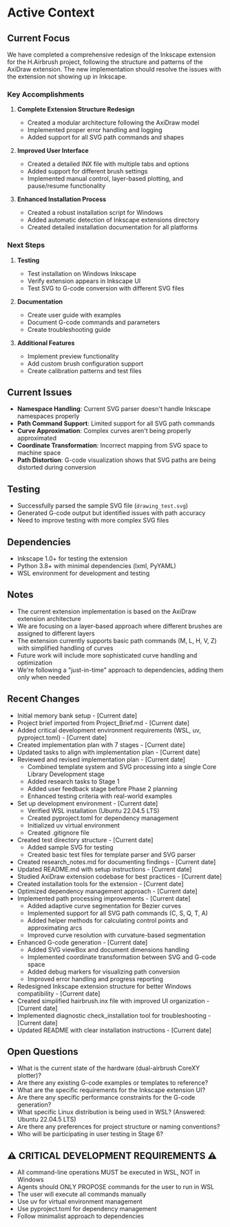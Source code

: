 # Active Context

## Current Focus

We have completed a comprehensive redesign of the Inkscape extension for the H.Airbrush project, following the structure and patterns of the AxiDraw extension. The new implementation should resolve the issues with the extension not showing up in Inkscape.

### Key Accomplishments

1. **Complete Extension Structure Redesign**
   - Created a modular architecture following the AxiDraw model
   - Implemented proper error handling and logging
   - Added support for all SVG path commands and shapes

2. **Improved User Interface**
   - Created a detailed INX file with multiple tabs and options
   - Added support for different brush settings
   - Implemented manual control, layer-based plotting, and pause/resume functionality

3. **Enhanced Installation Process**
   - Created a robust installation script for Windows
   - Added automatic detection of Inkscape extensions directory
   - Created detailed installation documentation for all platforms

### Next Steps

1. **Testing**
   - Test installation on Windows Inkscape
   - Verify extension appears in Inkscape UI
   - Test SVG to G-code conversion with different SVG files

2. **Documentation**
   - Create user guide with examples
   - Document G-code commands and parameters
   - Create troubleshooting guide

3. **Additional Features**
   - Implement preview functionality
   - Add custom brush configuration support
   - Create calibration patterns and test files

## Current Issues
- **Namespace Handling**: Current SVG parser doesn't handle Inkscape namespaces properly
- **Path Command Support**: Limited support for all SVG path commands
- **Curve Approximation**: Complex curves aren't being properly approximated
- **Coordinate Transformation**: Incorrect mapping from SVG space to machine space
- **Path Distortion**: G-code visualization shows that SVG paths are being distorted during conversion

## Testing
- Successfully parsed the sample SVG file (`drawing_test.svg`)
- Generated G-code output but identified issues with path accuracy
- Need to improve testing with more complex SVG files

## Dependencies
- Inkscape 1.0+ for testing the extension
- Python 3.8+ with minimal dependencies (lxml, PyYAML)
- WSL environment for development and testing

## Notes
- The current extension implementation is based on the AxiDraw extension architecture
- We are focusing on a layer-based approach where different brushes are assigned to different layers
- The extension currently supports basic path commands (M, L, H, V, Z) with simplified handling of curves
- Future work will include more sophisticated curve handling and optimization
- We're following a "just-in-time" approach to dependencies, adding them only when needed

## Recent Changes
- Initial memory bank setup - [Current date]
- Project brief imported from Project_Brief.md - [Current date]
- Added critical development environment requirements (WSL, uv, pyproject.toml) - [Current date]
- Created implementation plan with 7 stages - [Current date]
- Updated tasks to align with implementation plan - [Current date]
- Reviewed and revised implementation plan - [Current date]
  - Combined template system and SVG processing into a single Core Library Development stage
  - Added research tasks to Stage 1
  - Added user feedback stage before Phase 2 planning
  - Enhanced testing criteria with real-world examples
- Set up development environment - [Current date]
  - Verified WSL installation (Ubuntu 22.04.5 LTS)
  - Created pyproject.toml for dependency management
  - Initialized uv virtual environment
  - Created .gitignore file
- Created test directory structure - [Current date]
  - Added sample SVG for testing
  - Created basic test files for template parser and SVG parser
- Created research_notes.md for documenting findings - [Current date]
- Updated README.md with setup instructions - [Current date]
- Studied AxiDraw extension codebase for best practices - [Current date]
- Created installation tools for the extension - [Current date]
- Optimized dependency management approach - [Current date]
- Implemented path processing improvements - [Current date]
  - Added adaptive curve segmentation for Bezier curves
  - Implemented support for all SVG path commands (C, S, Q, T, A)
  - Added helper methods for calculating control points and approximating arcs
  - Improved curve resolution with curvature-based segmentation
- Enhanced G-code generation - [Current date]
  - Added SVG viewBox and document dimensions handling
  - Implemented coordinate transformation between SVG and G-code space
  - Added debug markers for visualizing path conversion
  - Improved error handling and progress reporting
- Redesigned Inkscape extension structure for better Windows compatibility - [Current date]
- Created simplified hairbrush.inx file with improved UI organization - [Current date]
- Implemented diagnostic check_installation tool for troubleshooting - [Current date]
- Updated README with clear installation instructions - [Current date]

## Open Questions
- What is the current state of the hardware (dual-airbrush CoreXY plotter)?
- Are there any existing G-code examples or templates to reference?
- What are the specific requirements for the Inkscape extension UI?
- Are there any specific performance constraints for the G-code generation?
- What specific Linux distribution is being used in WSL? (Answered: Ubuntu 22.04.5 LTS)
- Are there any preferences for project structure or naming conventions?
- Who will be participating in user testing in Stage 6?

## ⚠️ CRITICAL DEVELOPMENT REQUIREMENTS ⚠️
- All command-line operations MUST be executed in WSL, NOT in Windows
- Agents should ONLY PROPOSE commands for the user to run in WSL
- The user will execute all commands manually
- Use uv for virtual environment management
- Use pyproject.toml for dependency management
- Follow minimalist approach to dependencies 